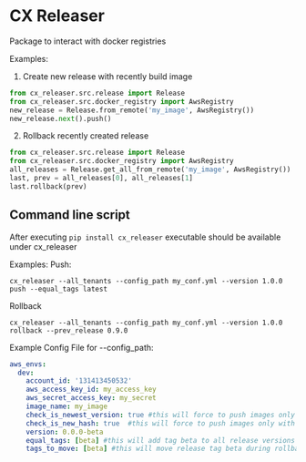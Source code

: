 # CX Releaser

Package to interact with docker registries

Examples:

1. Create new release with recently build image

```python
from cx_releaser.src.release import Release
from cx_releaser.src.docker_registry import AwsRegistry
new_release = Release.from_remote('my_image', AwsRegistry())
new_release.next().push()
```

2. Rollback recently created release

```python
from cx_releaser.src.release import Release
from cx_releaser.src.docker_registry import AwsRegistry
all_releases = Release.get_all_from_remote('my_image', AwsRegistry())
last, prev = all_releases[0], all_releases[1]
last.rollback(prev)
```

## Command line script
After executing 
```pip install cx_releaser```
executable should be available under cx_releaser

Examples:
Push:
```
cx_releaser --all_tenants --config_path my_conf.yml --version 1.0.0 push --equal_tags latest
```

Rollback
```
cx_releaser --all_tenants --config_path my_conf.yml --version 1.0.0 rollback --prev_release 0.9.0
```

Example Config File for --config_path:
```yaml
aws_envs:
  dev:
    account_id: '131413450532'
    aws_access_key_id: my_access_key
    aws_secret_access_key: my_secret
    image_name: my_image
    check_is_newest_version: true #this will force to push images only with greater versions
    check_is_new_hash: true  #this will force to push images only with new content (different sha256 hash)
    version: 0.0.0-beta
    equal_tags: [beta] #this will add tag beta to all release versions
    tags_to_move: [beta] #this will move release tag beta during rollback to pointed release
```